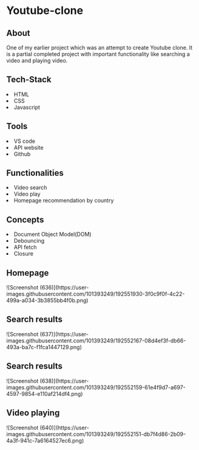 # Youtube-clone

<h2>About</h2> 
One of my earlier project which was an attempt to create Youtube clone. It is a partial completed project with important functionality like searching a video and playing video.


<h2>Tech-Stack</h2>
<li>HTML</li>
<li>CSS</li>
<li>Javascript</li>


<h2>Tools</h2>
<li>VS code</li>
<li>API website</li>
<li>Github</li>


<h2>Functionalities</h2>
<li>Video search</li>
<li>Video play</li>
<li>Homepage recommendation by country </li>


<h2>Concepts</h2>
<li>Document Object Model(DOM)</li>
<li>Debouncing</li>
<li>API fetch</li>
<li>Closure</li>


<h2>Homepage</h2>
![Screenshot (636)](https://user-images.githubusercontent.com/101393249/192551930-3f0c9f0f-4c22-499a-a034-3b3855bb4f0b.png)


<h2>Search results</h2>
![Screenshot (637)](https://user-images.githubusercontent.com/101393249/192552167-08d4ef3f-db66-493a-ba7c-f1fca1447129.png)


<h2>Search results</h2>
![Screenshot (638)](https://user-images.githubusercontent.com/101393249/192552159-61e4f9d7-a697-4597-9854-e110af214df4.png)


<h2>Video playing</h2>
![Screenshot (640)](https://user-images.githubusercontent.com/101393249/192552151-db7f4d86-2b09-4a3f-941c-7a6164527ec6.png)


